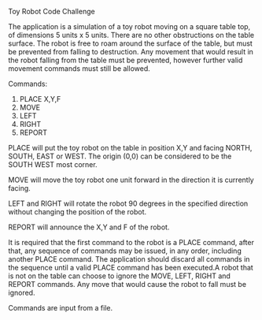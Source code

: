 Toy Robot Code Challenge

The application is a simulation of a toy robot moving on a square table top, of dimensions 5 units x 5 units. There are no 
other obstructions on the table surface. The robot is free to roam around the surface of the table, but must be prevented 
from falling to destruction. Any movement that would result in the robot falling from the table must be prevented, 
however further valid movement commands must still be allowed. 

Commands:
1. PLACE X,Y,F
2. MOVE
3. LEFT
4. RIGHT
5. REPORT

PLACE will put the toy robot on the table in position X,Y and facing NORTH, SOUTH, EAST or WEST. The origin (0,0) can be considered to be the SOUTH WEST most corner.  

MOVE will move the toy robot one unit forward in the direction it is currently facing.
 
LEFT and RIGHT will rotate the robot 90 degrees in the specified direction without changing the position of the robot. 

REPORT will announce the X,Y and F of the robot. 

It is required that the first command to the robot is a PLACE command, after that, any sequence of commands may be issued, in any order, including another PLACE command. The 
application should discard all commands in the sequence until a valid PLACE command has been executed.A robot that is not on the table can choose to ignore the MOVE, LEFT, RIGHT and REPORT commands. 
Any move that would cause the robot to fall must be ignored. 

Commands are input from a file. 





